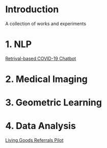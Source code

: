 # Introduction

A collection of works and experiments 

# 1. NLP

[Retrival-based COVID-19 Chatbot](https://github.com/bilha-analytics/ncov_bot_app) 


# 2. Medical Imaging 
[]()

# 3. Geometric Learning


# 4. Data Analysis 
[Living Goods Referrals Pilot](http://bit.ly/Referrals_9Nov)